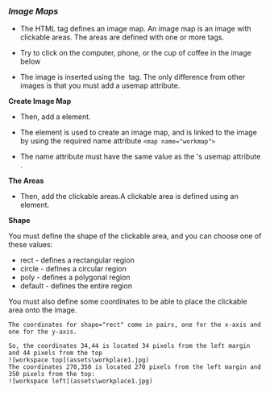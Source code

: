 ### ***Image Maps***

- The HTML <map> tag defines an image map. An image map is an image with clickable areas. The areas are defined with one or more <area> tags.

- Try to click on the computer, phone, or the cup of coffee in the image below

- The image is inserted using the <img> tag. The only difference from other images is that you must add a usemap attribute.

**Create Image Map**
- Then, add a <map> element.

- The <map> element is used to create an image map, and is linked to the image by using the required name attribute
`<map name="workmap">`
- The name attribute must have the same value as the <img>'s usemap attribute .

**The Areas**
- Then, add the clickable areas.A clickable area is defined using an <area> element.

**Shape**

You must define the shape of the clickable area, and you can choose one of these values:
- rect - defines a rectangular region
- circle - defines a circular region
- poly - defines a polygonal region
- default - defines the entire region

You must also define some coordinates to be able to place the clickable area onto the image. 

```Shape="rect"
The coordinates for shape="rect" come in pairs, one for the x-axis and one for the y-axis.

So, the coordinates 34,44 is located 34 pixels from the left margin and 44 pixels from the top
![workspace top](assets\workplace1.jpg)
The coordinates 270,350 is located 270 pixels from the left margin and 350 pixels from the top:
![workspace left](assets\workplace1.jpg)


